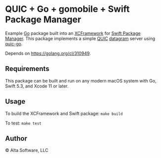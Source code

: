 # QUIC + Go + gomobile + Swift Package Manager

Example [Go](https://golang.org/) package built into an [XCFramework](https://developer.apple.com/documentation/swift_packages/distributing_binary_frameworks_as_swift_packages) for [Swift Package Manager](https://swift.org/package-manager/). This package implements a simple [QUIC](https://quicwg.org/) [datagram](https://github.com/quicwg/datagram) server using [quic-go](https://github.com/https://github.com/lucas-clemente/quic-go).

Depends on <https://golang.org/cl/310949>.

## Requirements

This package can be built and run on any modern macOS system with Go, Swift 5.3, and Xcode 11 or later.

## Usage

To build the XCFramework and Swift package: `make build`

To test: `make test`

## Author

© Alta Software, LLC

